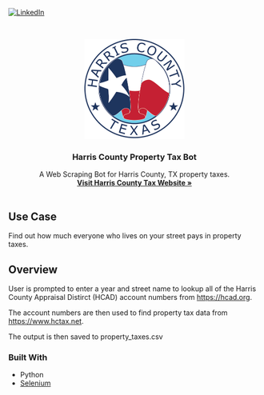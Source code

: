 <!-- SHIELDS -->
[![LinkedIn][linkedin-shield]][linkedin-url]

<!-- LOGO -->
<br />
<p align="center">
  <a href="https://github.com/gboogy/hcad-property-taxes">
    <img src="images/hctx-logo.png" alt="Logo" width="200" height="200">
  </a>

  <h3 align="center">Harris County Property Tax Bot</h3>

  <p align="center">
    A Web Scraping Bot for Harris County, TX property taxes.
    <br />
    <a href="https://www.hctax.net/Property/Overview"><strong>Visit Harris County Tax Website »</strong></a>
    <br />
    <br />
  </p>
</p>


## Use Case
Find out how much everyone who lives on your street pays in property taxes.

## Overview
User is prompted to enter a year and street name to lookup all of the Harris County Appraisal Distirct (HCAD) account numbers from https://hcad.org.

The account numbers are then used to find property tax data from https://www.hctax.net.

The output is then saved to property_taxes.csv

### Built With
* Python
* [Selenium](https://selenium-python.readthedocs.io/)


<!-- MARKDOWN LINKS & IMAGES -->
<!-- https://www.markdownguide.org/basic-syntax/#reference-style-links -->
[linkedin-shield]: https://img.shields.io/badge/-LinkedIn-black.svg?style=flat-square&logo=linkedin&colorB=555
[linkedin-url]: www.linkedin.com/in/gilbert-hopkins
[product-screenshot]: images/screenshot.png
